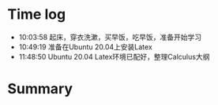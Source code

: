 # Time log

- 10:03:58 起床，穿衣洗漱，买早饭，吃早饭，准备开始学习
- 10:49:19 准备在Ubuntu 20.04上安装Latex
- 11:48:50 Ubuntu 20.04 Latex环境已配好，整理Calculus大纲

# Summary
